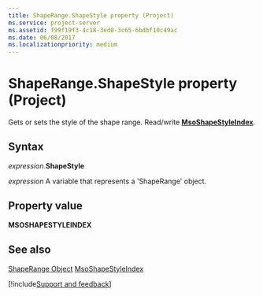 ```yaml
---
title: ShapeRange.ShapeStyle property (Project)
ms.service: project-server
ms.assetid: f99f19f3-4c18-3ed0-3c65-6bdbf10c49ac
ms.date: 06/08/2017
ms.localizationpriority: medium
---
```



# ShapeRange.ShapeStyle property (Project)
Gets or sets the style of the shape range. Read/write **[MsoShapeStyleIndex](https://msdn.microsoft.com/library/office/ff862067%28v=office.15%29)**.

## Syntax

_expression_.**ShapeStyle**

_expression_ A variable that represents a 'ShapeRange' object.


## Property value

 **MSOSHAPESTYLEINDEX**


## See also


[ShapeRange Object](Project.shaperange.md)
[MsoShapeStyleIndex](https://msdn.microsoft.com/library/office/ff862067%28v=office.15%29)

[!include[Support and feedback](~/includes/feedback-boilerplate.md)]